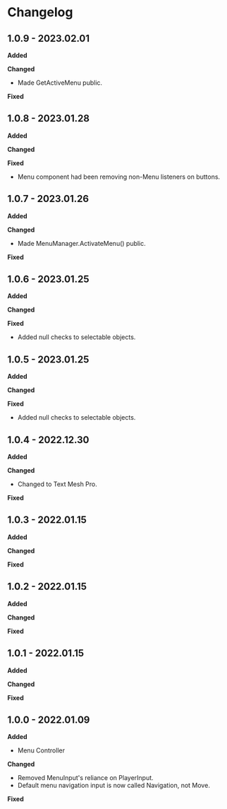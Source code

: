 # Changelog

## 1.0.9 - 2023.02.01

**Added**

**Changed**

* Made GetActiveMenu public.

**Fixed**

## 1.0.8 - 2023.01.28

**Added**

**Changed**

**Fixed**

* Menu component had been removing non-Menu listeners on buttons.

## 1.0.7 - 2023.01.26

**Added**

**Changed**

* Made MenuManager.ActivateMenu() public.

**Fixed**

## 1.0.6 - 2023.01.25

**Added**

**Changed**

**Fixed**

* Added null checks to selectable objects.

## 1.0.5 - 2023.01.25

**Added**

**Changed**

**Fixed**

* Added null checks to selectable objects.

## 1.0.4 - 2022.12.30

**Added**

**Changed**

* Changed to Text Mesh Pro.

**Fixed**

## 1.0.3 - 2022.01.15

**Added**

**Changed**

**Fixed**

## 1.0.2 - 2022.01.15

**Added**

**Changed**

**Fixed**

## 1.0.1 - 2022.01.15

**Added**

**Changed**

**Fixed**

## 1.0.0 - 2022.01.09

**Added**

* Menu Controller

**Changed**

* Removed MenuInput's reliance on PlayerInput.
* Default menu navigation input is now called Navigation, not Move.

**Fixed**
